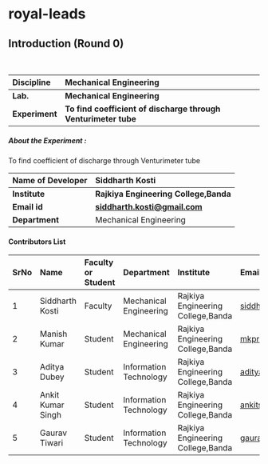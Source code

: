 # royal-leads
## Introduction (Round 0)

<br>

<b>Discipline | <b>Mechanical Engineering
:--|:--|
<b> Lab. | <b>Mechanical Engineering
<b> Experiment|     <b> To find coefficient of discharge through Venturimeter tube

<h5> About the Experiment : </h5>
To find coefficient of discharge through Venturimeter tube

<b>Name of Developer | <b> Siddharth Kosti
:--|:--|
<b> Institute | <b>Rajkiya Engineering College,Banda
<b> Email id|     <b> siddharth.kosti@gmail.com
<b> Department |Mechanical Engineering

#### Contributors List

SrNo | Name | Faculty or Student | Department| Institute | Email id
:--|:--|:--|:--|:--|:--|
1 | Siddharth Kosti | Faculty |Mechanical Engineering | Rajkiya Engineering College,Banda |siddharth.kosti@gmail.com
2 | Manish Kumar| Student |Mechanical Engineering | Rajkiya Engineering College,Banda |mkpratham98@gmail.com
3 | Aditya Dubey | Student |  Information Technology | Rajkiya Engineering College,Banda |adityadu1520@gmail.com
4 | Ankit Kumar Singh | Student | Information Technology | Rajkiya Engineering College,Banda|ankitssk17@gmail.com
5 | Gaurav Tiwari | Student | Information Technology | Rajkiya Engineering College,Banda |gauravtiwari0712@gmail.com


<br>
